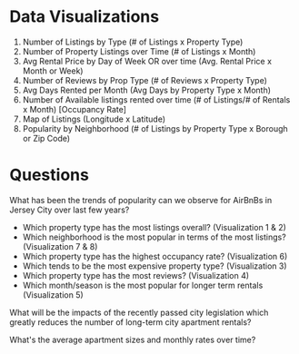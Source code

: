 # Data Visualizations
1. Number of Listings by Type (# of Listings x Property Type)
2. Number of Property Listings over Time (# of Listings x Month)
3. Avg Rental Price by Day of Week OR over time (Avg. Rental Price x Month or Week)
4. Number of Reviews by Prop Type (# of Reviews x Property Type)
5. Avg Days Rented per Month (Avg Days by Property Type x Month)
6. Number of Available listings rented over time (# of Listings/# of Rentals x Month) [Occupancy Rate]
7. Map of Listings (Longitude x Latitude)
8. Popularity by Neighborhood (# of Listings by Property Type x Borough or Zip Code)

# Questions
What has been the trends of popularity can we observe for AirBnBs in Jersey City over last few years?
- Which property type has the most listings overall? (Visualization 1 & 2)
- Which neighborhood is the most popular in terms of the most listings? (Visualization 7 & 8)
- Which property type has the highest occupancy rate? (Visualization 6)
- Which tends to be the most expensive property type? (Visualization 3)
- Which property type has the most reviews? (Visualization 4)
- Which month/season is the most popular for longer term rentals (Visualization 5)

What will be the impacts of the recently passed city legislation which greatly reduces the number of long-term city apartment rentals?

What's the average apartment sizes and monthly rates over time?

